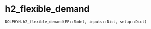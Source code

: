 # h2_flexible_demand
```@docs
DOLPHYN.h2_flexible_demand(EP::Model, inputs::Dict, setup::Dict)
```

